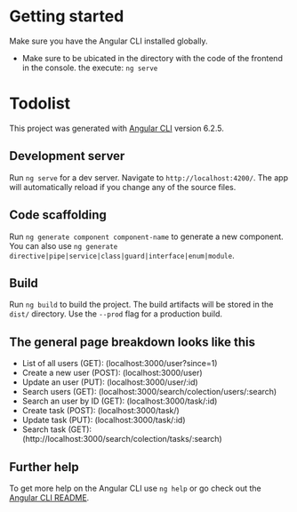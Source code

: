 # Getting started
Make sure you have the Angular CLI installed globally. 

* Make sure to be ubicated in the directory with the code of the frontend in the console. the execute:
`ng serve`

# Todolist

This project was generated with [Angular CLI](https://github.com/angular/angular-cli) version 6.2.5.

## Development server

Run `ng serve` for a dev server. Navigate to `http://localhost:4200/`. The app will automatically reload if you change any of the source files.

## Code scaffolding

Run `ng generate component component-name` to generate a new component. You can also use `ng generate directive|pipe|service|class|guard|interface|enum|module`.

## Build

Run `ng build` to build the project. The build artifacts will be stored in the `dist/` directory. Use the `--prod` flag for a production build.

## The general page breakdown looks like this
* List of all users (GET): (localhost:3000/user?since=1)
* Create a new user (POST): (localhost:3000/user)
* Update an user (PUT): (localhost:3000/user/:id)
* Search users (GET): (localhost:3000/search/colection/users/:search)
* Search an user by ID (GET): (localhost:3000/task/:id)
* Create task (POST): (localhost:3000/task/)
* Update task (PUT): (localhost:3000/task/:id)
* Search task (GET): (http://localhost:3000/search/colection/tasks/:search)




## Further help

To get more help on the Angular CLI use `ng help` or go check out the [Angular CLI README](https://github.com/angular/angular-cli/blob/master/README.md).
